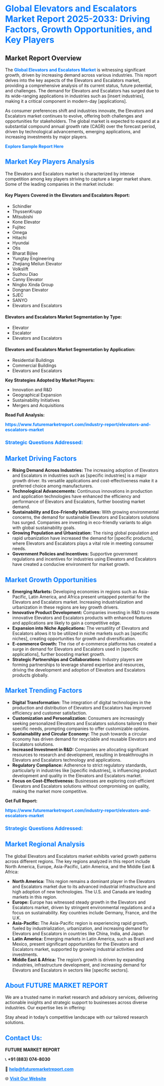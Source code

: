 <h1 style="color: #007BFF;">Global Elevators and Escalators Market Report 2025-2033: Driving Factors, Growth Opportunities, and Key Players</h1>

<section id="overview">
<h2>Market Report Overview</h2>
<p>The <a href="https://www.futuremarketreport.com/industry-report/elevators-and-escalators-market" style="color: #007BFF; text-decoration: none;"><strong>Global Elevators and Escalators Market</strong></a> is witnessing significant growth, driven by increasing demand across various industries. This report delves into the key aspects of the Elevators and Escalators market, providing a comprehensive analysis of its current status, future potential, and challenges. The demand for Elevators and Escalators has surged due to its wide-ranging applications in industries such as [insert industries], making it a critical component in modern-day [applications].</p>
<p>As consumer preferences shift and industries innovate, the Elevators and Escalators market continues to evolve, offering both challenges and opportunities for stakeholders. The global market is expected to expand at a substantial compound annual growth rate (CAGR) over the forecast period, driven by technological advancements, emerging applications, and increasing investments by major players.</p>
</section>

<section id="overview">
<p><a href="https://www.futuremarketreport.com/request-sample/reportId=100737" style="color: #007BFF; text-decoration: none;"><strong>Explore Sample Report Here</strong></a></p>
</section>

<section id="key-players">
<h2 style="color: #007BFF;">Market Key Players Analysis</h2>
<p>The Elevators and Escalators market is characterized by intense competition among key players striving to capture a larger market share. Some of the leading companies in the market include:</p>
<h4>Key Players Covered in the Elevators and Escalators Report:</h4>
<ul><li>Schindler</li><li>ThyssenKrupp</li><li>Mitsubishi</li><li>Kone Elevator</li><li>Fujitec</li><li>Omega</li><li>Hitachi</li><li>Hyundai</li><li>Otis</li><li>Bharat Bijlee</li><li>Yungtay Engineering</li><li>Zhejiang Meilun Elevator</li><li>Volkslift</li><li>Suzhou Diao</li><li>Canny Elevator</li><li>Ningbo Xinda Group</li><li>Dongnan Elevator</li><li>SJEC</li><li>SANYO</li><li>Elevators and Escalators</li></ul>
<h4>Elevators and Escalators Market Segmentation by Type:</h4>
<ul><li>Elevator</li><li>Escalator</li><li>Elevators and Escalators</li></ul>

<h4>Elevators and Escalators Market Segmentation by Application:</h4>
<ul><li>Residential Buildings</li><li>Commercial Buildings</li><li>Elevators and Escalators</li></ul>
<p><strong>Key Strategies Adopted by Market Players:</strong></p>
<ul>
<li>Innovation and R&D</li>
<li>Geographical Expansion</li>
<li>Sustainability Initiatives</li>
<li>Mergers and Acquisitions</li>
</ul>
</section>

<section>
<p><strong>Read Full Analysis: </strong></p><a href="https://www.futuremarketreport.com/industry-report/elevators-and-escalators-market" style="color: #007BFF; text-decoration: none;"><strong>https://www.futuremarketreport.com/industry-report/elevators-and-escalators-market</strong></a>
<h3 style="color: #007BFF;">Strategic Questions Addressed:</h3>
</section>

<section id="driving-factors">
<h2 style="color: #007BFF;">Market Driving Factors</h2>
<ul>
<li><strong>Rising Demand Across Industries:</strong> The increasing adoption of Elevators and Escalators in industries such as [specific industries] is a major growth driver. Its versatile applications and cost-effectiveness make it a preferred choice among manufacturers.</li>
<li><strong>Technological Advancements:</strong> Continuous innovations in production and application technologies have enhanced the efficiency and performance of Elevators and Escalators, further boosting market demand.</li>
<li><strong>Sustainability and Eco-Friendly Initiatives:</strong> With growing environmental concerns, the demand for sustainable Elevators and Escalators solutions has surged. Companies are investing in eco-friendly variants to align with global sustainability goals.</li>
<li><strong>Growing Population and Urbanization:</strong> The rising global population and rapid urbanization have increased the demand for [specific products], where Elevators and Escalators plays a vital role in meeting consumer needs.</li>
<li><strong>Government Policies and Incentives:</strong> Supportive government regulations and incentives for industries using Elevators and Escalators have created a conducive environment for market growth.</li>
</ul>
</section>

<section id="growth-opportunities">
<h2 style="color: #007BFF;">Market Growth Opportunities</h2>
<ul>
<li><strong>Emerging Markets:</strong> Developing economies in regions such as Asia-Pacific, Latin America, and Africa present untapped potential for the Elevators and Escalators market. Increasing industrialization and urbanization in these regions are key growth drivers.</li>
<li><strong>Innovative Product Development:</strong> Companies investing in R&D to create innovative Elevators and Escalators products with enhanced features and applications are likely to gain a competitive edge.</li>
<li><strong>Expansion into Niche Applications:</strong> The versatility of Elevators and Escalators allows it to be utilized in niche markets such as [specific niches], creating opportunities for growth and diversification.</li>
<li><strong>E-commerce Growth:</strong> The rise of e-commerce platforms has created a surge in demand for Elevators and Escalators used in [specific applications], further boosting market growth.</li>
<li><strong>Strategic Partnerships and Collaborations:</strong> Industry players are forming partnerships to leverage shared expertise and resources, driving the development and adoption of Elevators and Escalators products globally.</li>
</ul>
</section>

<section id="trending-factors">
<h2 style="color: #007BFF;">Market Trending Factors</h2>
<ul>
<li><strong>Digital Transformation:</strong> The integration of digital technologies in the production and distribution of Elevators and Escalators has improved efficiency and customer satisfaction.</li>
<li><strong>Customization and Personalization:</strong> Consumers are increasingly seeking personalized Elevators and Escalators solutions tailored to their specific needs, prompting companies to offer customizable options.</li>
<li><strong>Sustainability and Circular Economy:</strong> The push towards a circular economy has driven demand for recyclable and reusable Elevators and Escalators solutions.</li>
<li><strong>Increased Investment in R&D:</strong> Companies are allocating significant resources to research and development, resulting in breakthroughs in Elevators and Escalators technology and applications.</li>
<li><strong>Regulatory Compliance:</strong> Adherence to strict regulatory standards, particularly in industries like [specific industries], is influencing product development and quality in the Elevators and Escalators market.</li>
<li><strong>Focus on Cost-Effectiveness:</strong> Businesses are exploring cost-efficient Elevators and Escalators solutions without compromising on quality, making the market more competitive.</li>
</ul>
</section>

<section>
<p><strong>Get Full Report: </strong></p><a href="https://www.futuremarketreport.com/industry-report/elevators-and-escalators-market" style="color: #007BFF; text-decoration: none;"><strong>https://www.futuremarketreport.com/industry-report/elevators-and-escalators-market</strong></a>
<h3 style="color: #007BFF;">Strategic Questions Addressed:</h3>
</section>


<section id="regional-analysis">
<h2 style="color: #007BFF;">Market Regional Analysis</h2>
<p>The global Elevators and Escalators market exhibits varied growth patterns across different regions. The key regions analyzed in this report include North America, Europe, Asia-Pacific, Latin America, and the Middle East & Africa:</p>
<ul>
<li><strong>North America:</strong> This region remains a dominant player in the Elevators and Escalators market due to its advanced industrial infrastructure and high adoption of new technologies. The U.S. and Canada are leading markets in this region.</li>
<li><strong>Europe:</strong> Europe has witnessed steady growth in the Elevators and Escalators market, driven by stringent environmental regulations and a focus on sustainability. Key countries include Germany, France, and the U.K.</li>
<li><strong>Asia-Pacific:</strong> The Asia-Pacific region is experiencing rapid growth, fueled by industrialization, urbanization, and increasing demand for Elevators and Escalators in countries like China, India, and Japan.</li>
<li><strong>Latin America:</strong> Emerging markets in Latin America, such as Brazil and Mexico, present significant opportunities for the Elevators and Escalators market, supported by growing industrial activities and investments.</li>
<li><strong>Middle East & Africa:</strong> The region’s growth is driven by expanding industries, infrastructure development, and increasing demand for Elevators and Escalators in sectors like [specific sectors].</li>
</ul>
</section>

<footer>
<h2 style="color: #007BFF;">About FUTURE MARKET REPORT</h2>
<p>We are a trusted name in market research and advisory services, delivering actionable insights and strategic support to businesses across diverse industries. Our expertise lies in offering:</p>

<p>Stay ahead in today’s competitive landscape with our tailored research solutions.</p>

<h2 style="color: #007BFF;">Contact Us:</h2>
<p><strong>FUTURE MARKET REPORT</strong></p>
<p>📞 <strong>+91 (883) 074-8030</strong></p>
<p>📧 <strong><a href="mailto:help@futuremarketreport.com" style="color: #007BFF;">help@futuremarketreport.com</a></strong></p>
<p>🌐 <strong><a href="https://www.futuremarketreport.com/" style="color: #007BFF;">Visit Our Website</a></strong></p>
</footer>